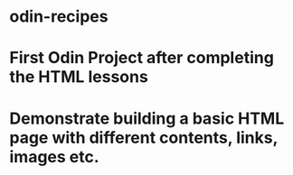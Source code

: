# odin-recipes
# First Odin Project after completing the HTML lessons
# Demonstrate building a basic HTML page with different contents, links, images etc.